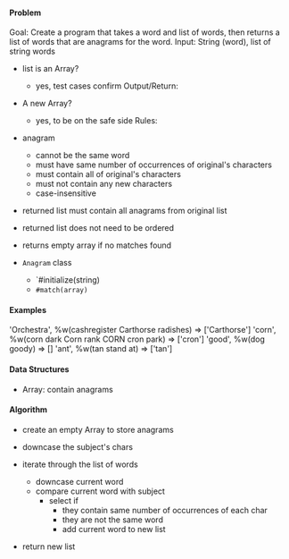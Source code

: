 #### Problem
Goal: Create a program that takes a word and list of words, then returns a list of words that are anagrams for the word.
Input: String (word), list of string words
- list is an Array?
  - yes, test cases confirm
Output/Return:
- A new Array?
  - yes, to be on the safe side
Rules:
- anagram
  - cannot be the same word
  - must have same number of occurrences of original's characters
  - must contain all of original's characters
  - must not contain any new characters
  - case-insensitive

- returned list must contain all anagrams from original list
- returned list does not need to be ordered
- returns empty array if no matches found

- `Anagram` class
  - `#initialize(string)
  - `#match(array)`

#### Examples
'Orchestra', %w(cashregister Carthorse radishes) => ['Carthorse']
'corn', %w(corn dark Corn rank CORN cron park) => ['cron']
'good', %w(dog goody) => []
'ant', %w(tan stand at) => ['tan']

#### Data Structures
- Array: contain anagrams

#### Algorithm
- create an empty Array to store anagrams
- downcase the subject's chars

- iterate through the list of words
  - downcase current word
  - compare current word with subject
    - select if
      - they contain same number of occurrences of each char
      - they are not the same word
      - add current word to new list
- return new list
